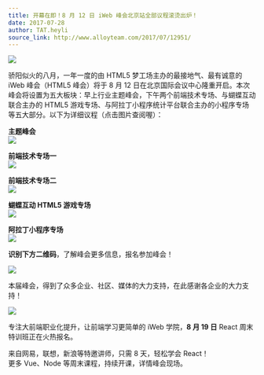```yaml
---
title: 开幕在即！8 月 12 日 iWeb 峰会北京站全部议程滚烫出炉！
date: 2017-07-28
author: TAT.heyli
source_link: http://www.alloyteam.com/2017/07/12951/
---
```


![](http://www.alloyteam.com/wp-content/uploads/2017/07/图一.jpg)

骄阳似火的八月，一年一度的由 HTML5 梦工场主办的最接地气、最有诚意的 iWeb 峰会（HTML5 峰会）将于 8 月 12 日在北京国际会议中心隆重开启。本次峰会将设置为五大板块：早上行业主题峰会，下午两个前端技术专场、与蝴蝶互动联合主办的 HTML5 游戏专场、与阿拉丁小程序统计平台联合主办的小程序专场等五大部分。以下为详细议程（点击图片查阅喔）：

**主题峰会**  
![](http://www.alloyteam.com/wp-content/uploads/2017/07/图二.jpg)

**前端技术专场一**  
![](http://www.alloyteam.com/wp-content/uploads/2017/07/图三.jpg)

**前端技术专场二**  
![](http://www.alloyteam.com/wp-content/uploads/2017/07/技术专场二.jpg)

**蝴蝶互动 HTML5 游戏专场**  
![](http://www.alloyteam.com/wp-content/uploads/2017/07/游戏专场.jpg)

**阿拉丁小程序专场**  
![](http://www.alloyteam.com/wp-content/uploads/2017/07/图六.jpg)

**识别下方二维码**，了解峰会更多信息，报名参加峰会！

![](http://www.alloyteam.com/wp-content/uploads/2017/07/图七.png)

本届峰会，得到了众多企业、社区、媒体的大力支持，在此感谢各企业的大力支持！

![](http://www.alloyteam.com/wp-content/uploads/2017/07/图八.jpg)

专注大前端职业化提升，让前端学习更简单的 iWeb 学院，**8 月 19 日** React 周末特训班正在火热报名。

来自网易，联想，新浪等特邀讲师，只需 8 天，轻松学会 React！  
更多 Vue、Node 等周末课程，持续开课，详情峰会现场。